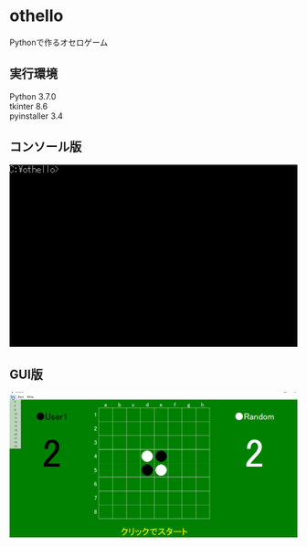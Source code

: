 # othello
Pythonで作るオセロゲーム

## 実行環境
Python 3.7.0<br>
tkinter 8.6<br>
pyinstaller 3.4<br>

## コンソール版
![console](https://github.com/y-tetsu/othello/blob/master/image/console.gif?raw=true)

## GUI版
![gui](https://github.com/y-tetsu/othello/blob/master/image/gui.gif?raw=true)
